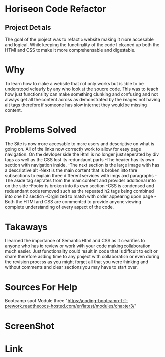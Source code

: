 # Horiseon Code Refactor

## Project Detials
The goal of the project was to refact a website making it more accesable and logical. 
While keeping the functinality of the code I cleaned up both the HTMl and CSS to make it more comprehensable and digestable.

# Why
To learn how to make a website that not only works but is able to be understood vclearly by any who look at the soucre code.
This was to teach how just functionality can make something clunking and confusing and not always get all the content across as demonstrated by the images not having alt tags therefore if someone has slow internet they would be missing content.

# Problems Solved
The Site is now more accesable to more users and descriptive on what is going on. All of the links now correctly work to allow for easy page navigation.
On the devloper side the Html is no longer just seperated by div tags as well as the CSS lost its redundaunt parts 
-The header has its own section with navigation inside. 
-The next section is the large image with has a descriptive alt
-Next is the main content that is broken into thre subsections to explain three different services with imgs and paragraphs
-The aside tag seprates from the main content and provides additional info on the side
-Footer is broken into its own section
-CSS is condensed and reduandant code removed such as the repeated h2 tags being combined into one h2 section
-Orginized to match with order appearing upon page
-Both the HTMl and CSS are commented to provide anyone viewing complete understanding of every aspect of the code.

# Takaways
I learned the importance of Semantic Html and CSS as it clearifies to anyone who has to review or work with your code making collaboration much easier. 
Just functionality could result in code that is diffcult to edit or share therefore adding time to any project with collaboration or even during the revision process as you might forget all that you were thinking and without comments and clear sections you may have to start over.

# Sources For Help
 Bootcamp spot Module three "https://coding-bootcamp-fsf-prework.readthedocs-hosted.com/en/latest/modules/chapter3/"

 
# ScreenShot

# Link
